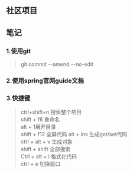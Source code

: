## 社区项目

## 笔记
### 1.使用git
> git commit --amend --no-edit
### 2.使用spring官网guide文档
### 3.快捷键
> ctrl+shift+n 搜索整个项目  
> shift + f6 重命名  
> alt + 1展开目录  
>shift + f12 全屏代码
> alt + ins 生成get/set代码  
> ctrl + alt + v 生成对象   
> shift + shift 全部搜索  
>Ctrl + alt + l 格式化代码  
>ctrl + e 切换窗口
